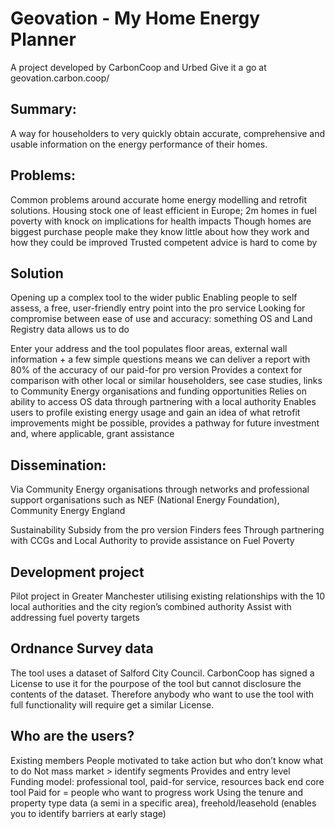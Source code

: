 # Geovation - My Home Energy Planner 
A project developed by CarbonCoop and Urbed Give it a go at geovation.carbon.coop/

## Summary: 
A way for householders to very quickly obtain accurate, comprehensive and usable information on the energy performance of their homes.

## Problems: 
Common problems around accurate home energy modelling and retrofit solutions. Housing stock one of least efficient in Europe; 2m homes in fuel poverty with knock on implications for health impacts Though homes are biggest purchase people make they know little about how they work and how they could be improved Trusted competent advice is hard to come by

## Solution 
Opening up a complex tool to the wider public Enabling people to self assess, a free, user-friendly entry point into the pro service Looking for compromise between ease of use and accuracy: something OS and Land Registry data allows us to do

Enter your address and the tool populates floor areas, external wall information + a few simple questions means we can deliver a report with 80% of the accuracy of our paid-for pro version Provides a context for comparison with other local or similar householders, see case studies, links to Community Energy organisations and funding opportunities Relies on ability to access OS data through partnering with a local authority Enables users to profile existing energy usage and gain an idea of what retrofit improvements might be possible, provides a pathway for future investment and, where applicable, grant assistance

## Dissemination: 
Via Community Energy organisations through networks and professional support organisations such as NEF (National Energy Foundation), Community Energy England

Sustainability Subsidy from the pro version Finders fees Through partnering with CCGs and Local Authority to provide assistance on Fuel Poverty

## Development project 
Pilot project in Greater Manchester utilising existing relationships with the 10 local authorities and the city region’s combined authority Assist with addressing fuel poverty targets

## Ordnance Survey data 
The tool uses a dataset of Salford City Council. CarbonCoop has signed a License to use it for the pourpose of the tool but cannot disclosure the contents of the dataset. Therefore anybody who want to use the tool with full functionality will require get a similar License.

## Who are the users? 
Existing members People motivated to take action but who don’t know what to do Not mass market > identify segments Provides and entry level Funding model: professional tool, paid-for service, resources back end core tool Paid for = people who want to progress work Using the tenure and property type data (a semi in a specific area), freehold/leasehold (enables you to identify barriers at early stage)
